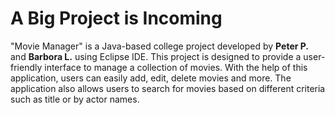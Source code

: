 # A Big Project is Incoming

"Movie Manager" is a Java-based college project developed by **Peter P.** and **Barbora L.** using Eclipse IDE. This project is designed to provide a user-friendly interface to manage a collection of movies. With the help of this application, users can easily add, edit, delete movies and more. The application also allows users to search for movies based on different criteria such as title or by actor names.
